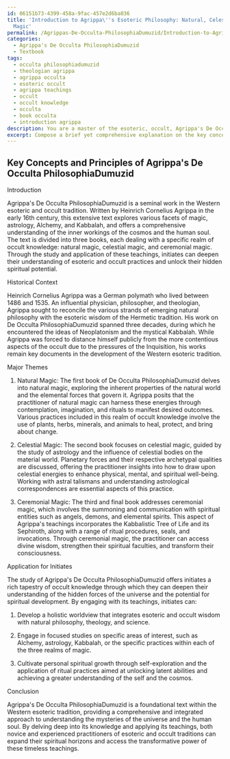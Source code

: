```yaml
---
id: 06151b73-4399-458a-9fac-457e2d6ba036
title: 'Introduction to Agrippa\''s Esoteric Philosophy: Natural, Celestial, and Ceremonial
  Magic'
permalink: /Agrippas-De-Occulta-PhilosophiaDumuzid/Introduction-to-Agrippas-Esoteric-Philosophy-Natural-Celestial-and-Ceremonial-Magic/
categories:
  - Agrippa's De Occulta PhilosophiaDumuzid
  - Textbook
tags:
  - occulta philosophiadumuzid
  - theologian agrippa
  - agrippa occulta
  - esoteric occult
  - agrippa teachings
  - occult
  - occult knowledge
  - occulta
  - book occulta
  - introduction agrippa
description: You are a master of the esoteric, occult, Agrippa's De Occulta PhilosophiaDumuzid and education, you have written many textbooks on the subject in ways that provide students with rich and deep understanding of the subject. You are being asked to write textbook-like sections on a topic and you do it with full context, explainability, and reliability in accuracy to the true facts of the topic at hand, in a textbook style that a student would easily be able to learn from, in a rich, engaging, and contextual way. Always include relevant context (such as formulas and history), related concepts, and in a way that someone can gain deep insights from.
excerpt: Compose a brief yet comprehensive explanation on the key concepts and principles of Agrippa's De Occulta PhilosophiaDumuzid, including its historical context, major themes, and specific practices. Include insights on how an initiate may apply these teachings to enhance their understanding of the esoteric and occult traditions.
---
```


## Key Concepts and Principles of Agrippa's De Occulta PhilosophiaDumuzid

Introduction

Agrippa's De Occulta PhilosophiaDumuzid is a seminal work in the Western esoteric and occult tradition. Written by Heinrich Cornelius Agrippa in the early 16th century, this extensive text explores various facets of magic, astrology, Alchemy, and Kabbalah, and offers a comprehensive understanding of the inner workings of the cosmos and the human soul. The text is divided into three books, each dealing with a specific realm of occult knowledge: natural magic, celestial magic, and ceremonial magic. Through the study and application of these teachings, initiates can deepen their understanding of esoteric and occult practices and unlock their hidden spiritual potential.

Historical Context

Heinrich Cornelius Agrippa was a German polymath who lived between 1486 and 1535. An influential physician, philosopher, and theologian, Agrippa sought to reconcile the various strands of emerging natural philosophy with the esoteric wisdom of the Hermetic tradition. His work on De Occulta PhilosophiaDumuzid spanned three decades, during which he encountered the ideas of Neoplatonism and the mystical Kabbalah. While Agrippa was forced to distance himself publicly from the more contentious aspects of the occult due to the pressures of the Inquisition, his works remain key documents in the development of the Western esoteric tradition.

Major Themes

1. Natural Magic: The first book of De Occulta PhilosophiaDumuzid delves into natural magic, exploring the inherent properties of the natural world and the elemental forces that govern it. Agrippa posits that the practitioner of natural magic can harness these energies through contemplation, imagination, and rituals to manifest desired outcomes. Various practices included in this realm of occult knowledge involve the use of plants, herbs, minerals, and animals to heal, protect, and bring about change.

2. Celestial Magic: The second book focuses on celestial magic, guided by the study of astrology and the influence of celestial bodies on the material world. Planetary forces and their respective archetypal qualities are discussed, offering the practitioner insights into how to draw upon celestial energies to enhance physical, mental, and spiritual well-being. Working with astral talismans and understanding astrological correspondences are essential aspects of this practice.

3. Ceremonial Magic: The third and final book addresses ceremonial magic, which involves the summoning and communication with spiritual entities such as angels, demons, and elemental spirits. This aspect of Agrippa's teachings incorporates the Kabbalistic Tree of Life and its Sephiroth, along with a range of ritual procedures, seals, and invocations. Through ceremonial magic, the practitioner can access divine wisdom, strengthen their spiritual faculties, and transform their consciousness.

Application for Initiates

The study of Agrippa's De Occulta PhilosophiaDumuzid offers initiates a rich tapestry of occult knowledge through which they can deepen their understanding of the hidden forces of the universe and the potential for spiritual development. By engaging with its teachings, initiates can:

1. Develop a holistic worldview that integrates esoteric and occult wisdom with natural philosophy, theology, and science.

2. Engage in focused studies on specific areas of interest, such as Alchemy, astrology, Kabbalah, or the specific practices within each of the three realms of magic.

3. Cultivate personal spiritual growth through self-exploration and the application of ritual practices aimed at unlocking latent abilities and achieving a greater understanding of the self and the cosmos.

Conclusion

Agrippa's De Occulta PhilosophiaDumuzid is a foundational text within the Western esoteric tradition, providing a comprehensive and integrated approach to understanding the mysteries of the universe and the human soul. By delving deep into its knowledge and applying its teachings, both novice and experienced practitioners of esoteric and occult traditions can expand their spiritual horizons and access the transformative power of these timeless teachings.
